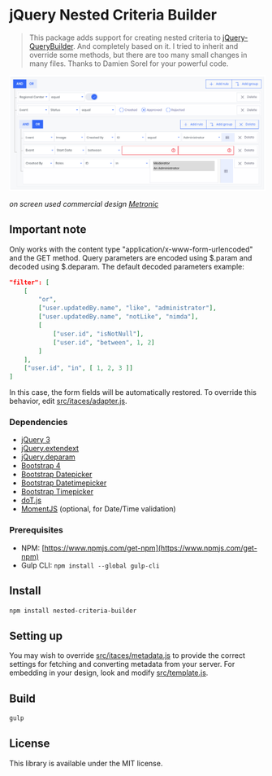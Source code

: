 # jQuery Nested Criteria Builder

> This package adds support for creating nested criteria to [jQuery-QueryBuilder](https://github.com/mistic100/jQuery-QueryBuilder). And completely based on it.
> I tried to inherit and override some methods, but there are too many small changes in many files.
> Thanks to Damien Sorel for your powerful code.

![Screenshot](screenshot.png)

*on screen used commercial design [Metronic](https://keenthemes.com/metronic/preview/demo12/)*

## Important note

Only works with the content type "application/x-www-form-urlencoded" and the GET method. Query parameters are encoded using $.param and decoded using $.deparam. The default decoded parameters example:

```JSON
"filter": [
    [
        "or",
        ["user.updatedBy.name", "like", "administrator"],
        ["user.updatedBy.name", "notLike", "nimda"],
        [
            ["user.id", "isNotNull"],
            ["user.id", "between", 1, 2]
        ]
    ],
    ["user.id", "in", [ 1, 2, 3 ]]
]
```

In this case, the form fields will be automatically restored. To override this behavior, edit [src/itaces/adapter.js](src/itaces/adapter.js).

### Dependencies
 * [jQuery 3](https://jquery.com)
 * [jQuery.extendext](https://github.com/mistic100/jQuery.extendext)
 * [jQuery.deparam](https://www.npmjs.com/package/jquery-deparam)
 * [Bootstrap 4](https://getbootstrap.com/)
 * [Bootstrap Datepicker](https://github.com/uxsolutions/bootstrap-datepicker)
 * [Bootstrap Datetimepicker](https://github.com/smalot/bootstrap-datetimepicker)
 * [Bootstrap Timepicker](https://github.com/jdewit/bootstrap-timepicker)
 * [doT.js](https://olado.github.io/doT)
 * [MomentJS](https://momentjs.com) (optional, for Date/Time validation)

### Prerequisites

 * NPM: [https://www.npmjs.com/get-npm](https://www.npmjs.com/get-npm)
 * Gulp CLI: `npm install --global gulp-cli`

## Install

```bash
npm install nested-criteria-builder
```

## Setting up

You may wish to override [src/itaces/metadata.js](src/itaces/metadata.js) to provide the correct settings for fetching and converting metadata from your server. For embedding in your design, look and modify [src/template.js](src/template.js).

## Build

```bash
gulp
```

## License
This library is available under the MIT license.

